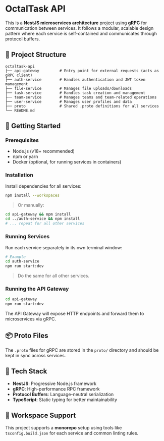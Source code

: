 # OctalTask API

This is a **NestJS microservices architecture** project using **gRPC** for communication between services. It follows a modular, scalable design pattern where each service is self-contained and communicates through protocol buffers.

## 🧱 Project Structure

```
octaltask-api
├── api-gateway         # Entry point for external requests (acts as gRPC client)
├── auth-service        # Handles authentication and JWT token management
├── file-service        # Manages file uploads/downloads
├── task-service        # Handles task creation and management
├── team-service        # Manages teams and team-related operations
├── user-service        # Manages user profiles and data
├── proto               # Shared .proto definitions for all services
└── README.md
```

## 🚀 Getting Started

### Prerequisites

- Node.js (v18+ recommended)
- npm or yarn
- Docker (optional, for running services in containers)

### Installation

Install dependencies for all services:

```bash
npm install --workspaces
```

> Or manually:
```bash
cd api-gateway && npm install
cd ../auth-service && npm install
# ... repeat for all other services
```

### Running Services

Run each service separately in its own terminal window:

```bash
# Example
cd auth-service
npm run start:dev
```

> Do the same for all other services.

### Running the API Gateway

```bash
cd api-gateway
npm run start:dev
```

The API Gateway will expose HTTP endpoints and forward them to microservices via gRPC.

## 📦 Proto Files

The `.proto` files for gRPC are stored in the `proto/` directory and should be kept in sync across services.

## 🔧 Tech Stack

- **NestJS**: Progressive Node.js framework
- **gRPC**: High-performance RPC framework
- **Protocol Buffers**: Language-neutral serialization
- **TypeScript**: Static typing for better maintainability

## 📂 Workspace Support

This project supports a **monorepo** setup using tools like `tsconfig.build.json` for each service and common linting rules.